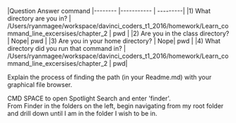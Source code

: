 |Question  Answer  command
|-------- |----------- | ---------|
|1) What directory are you in? | /Users/ryanmagee/workspace/davinci_coders_t1_2016/homework/Learn_command_line_excersises/chapter_2 | pwd |
|2) Are you in the class directory? | Nope| pwd |
|3) Are you in your home directory? | Nope| pwd |
|4) What directory did you run that command in? | /Users/ryanmagee/workspace/davinci_coders_t1_2016/homework/Learn_command_line_excersises/chapter_2 | pwd|

Explain the process of finding the path (in your Readme.md) with your graphical file browser.

CMD SPACE to open Spotlight Search and enter 'finder'.  
From Finder in the folders on the left, begin navigating from my root folder and
drill down until I am in the folder I wish to be in.
